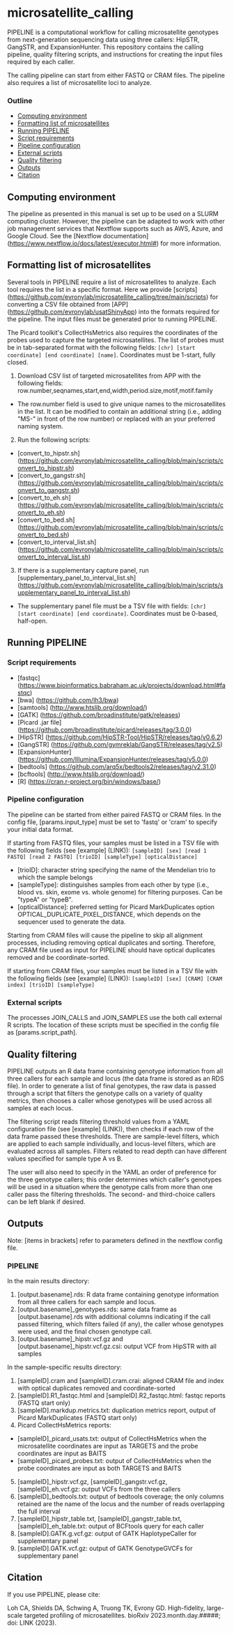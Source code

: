 # microsatellite_calling

PIPELINE is a computational workflow for calling microsatellite genotypes from next-generation sequencing data using three callers: HipSTR, GangSTR, and ExpansionHunter. This repository contains the calling pipeline, quality filtering scripts, and instructions for creating the input files required by each caller.

The calling pipeline can start from either FASTQ or CRAM files. The pipeline also requires a list of microsatellite loci to analyze.

### Outline
- [Computing environment](#computing-environment)
- [Formatting list of microsatellites](#formatting-list-of-microsatellites)
- [Running PIPELINE](#running-pipeline)
 - [Script requirements](#script-requirements)
 - [Pipeline configuration](#pipeline-configuration)
 - [External scripts](#external-scripts)
- [Quality filtering](#quality-filtering)
- [Outputs](#outputs)
- [Citation](#citation)

## Computing environment
The pipeline as presented in this manual is set up to be used on a SLURM computing cluster. However, the pipeline can be adapted to work with other job management services that Nextflow supports such as AWS, Azure, and Google Cloud. See the [Nextflow documentation] (https://www.nextflow.io/docs/latest/executor.html#) for more information.

## Formatting list of microsatellites

Several tools in PIPELINE require a list of microsatellites to analyze. Each tool requires the list in a specific format. Here we provide [scripts] (https://github.com/evronylab/microsatellite_calling/tree/main/scripts) for converting a CSV file obtained from [APP] (https://github.com/evronylab/usatShinyApp) into the formats required for the pipeline. The input files must be generated prior to running PIPELINE.

The Picard toolkit's CollectHsMetrics also requires the coordinates of the probes used to capture the targeted microsatellites. The list of probes must be in tab-separated format with the following fields: ```[chr] [start coordinate] [end coordinate] [name]```. Coordinates must be 1-start, fully closed.

1. Download CSV list of targeted microsatellites from APP with the following fields: row.number,seqnames,start,end,width,period.size,motif,motif.family
  - The row.number field is used to give unique names to the microsatellites in the list. It can be modified to contain an additional string (i.e., adding "MS-" in front of the row number) or replaced with an your preferred naming system.
2. Run the following scripts:
 - [convert_to_hipstr.sh] (https://github.com/evronylab/microsatellite_calling/blob/main/scripts/convert_to_hipstr.sh)
 - [convert_to_gangstr.sh] (https://github.com/evronylab/microsatellite_calling/blob/main/scripts/convert_to_gangstr.sh)
 - [convert_to_eh.sh] (https://github.com/evronylab/microsatellite_calling/blob/main/scripts/convert_to_eh.sh)
 - [convert_to_bed.sh] (https://github.com/evronylab/microsatellite_calling/blob/main/scripts/convert_to_bed.sh)
 - [convert_to_interval_list.sh] (https://github.com/evronylab/microsatellite_calling/blob/main/scripts/convert_to_interval_list.sh)
3. If there is a supplementary capture panel, run [supplementary_panel_to_interval_list.sh] (https://github.com/evronylab/microsatellite_calling/blob/main/scripts/supplementary_panel_to_interval_list.sh)
 - The supplementary panel file must be a TSV file with fields: ```[chr] [start coordinate] [end coordinate]```. Coordinates must be 0-based, half-open.

## Running PIPELINE

### Script requirements
- [fastqc] (https://www.bioinformatics.babraham.ac.uk/projects/download.html#fastqc)
- [bwa] (https://github.com/lh3/bwa)
- [samtools] (http://www.htslib.org/download/)
- [GATK] (https://github.com/broadinstitute/gatk/releases)
- [Picard .jar file] (https://github.com/broadinstitute/picard/releases/tag/3.0.0)
- [HipSTR] (https://github.com/HipSTR-Tool/HipSTR/releases/tag/v0.6.2)
- [GangSTR] (https://github.com/gymreklab/GangSTR/releases/tag/v2.5)
- [ExpansionHunter] (https://github.com/Illumina/ExpansionHunter/releases/tag/v5.0.0)
- [bedtools] (https://github.com/arq5x/bedtools2/releases/tag/v2.31.0)
- [bcftools] (http://www.htslib.org/download/)
- [R] (https://cran.r-project.org/bin/windows/base/)

### Pipeline configuration
The pipeline can be started from either paired FASTQ or CRAM files. In the config file, [params.input_type] must be set to 'fastq' or 'cram' to specify your initial data format.

If starting from FASTQ files, your samples must be listed in a TSV file with the following fields (see [example] (LINK)):
```[sampleID] [sex] [read 1 FASTQ] [read 2 FASTQ] [trioID] [sampleType] [opticalDistance]```
- [trioID]: character string specifying the name of the Mendelian trio to which the sample belongs
- [sampleType]: distinguishes samples from each other by type (i.e., blood vs. skin, exome vs. whole genome) for filtering purposes. Can be "typeA" or "typeB".
- [opticalDistance]: preferred setting for Picard MarkDuplicates option OPTICAL_DUPLICATE_PIXEL_DISTANCE, which depends on the sequencer used to generate the data.

Starting from CRAM files will cause the pipeline to skip all alignment processes, including removing optical duplicates and sorting. Therefore, any CRAM file used as input for PIPELINE should have optical duplicates removed and be coordinate-sorted.

If starting from CRAM files, your samples must be listed in a TSV file with the following fields (see [example] (LINK)):
 ```[sampleID] [sex] [CRAM] [CRAM index] [trioID] [sampleType]```
  
### External scripts
The processes JOIN_CALLS and JOIN_SAMPLES use the both call external R scripts. The location of these scripts must be specified in the config file as [params.script_path].

## Quality filtering
PIPELINE outputs an R data frame containing genotype information from all three callers for each sample and locus (the data frame is stored as an RDS file). In order to generate a list of final genotypes, the raw data is passed through a script that filters the genotype calls on a variety of quality metrics, then chooses a caller whose genotypes will be used across all samples at each locus.

The filtering script reads filtering threshold values from a YAML configuration file (see [example] (LINK)), then checks if each row of the data frame passed these thresholds. There are sample-level filters, which are applied to each sample individually, and locus-level filters, which are evaluated across all samples. Filters related to read depth can have different values specified for sample type A vs B. 

The user will also need to specify in the YAML an order of preference for the three genotype callers; this order determines which caller's genotypes will be used in a situation where the genotype calls from more than one caller pass the filtering thresholds. The second- and third-choice callers can be left blank if desired.

## Outputs
Note: [items in brackets] refer to parameters defined in the nextflow config file.

### PIPELINE
In the main results directory:
1. [output.basename].rds: R data frame containing genotype information from all three callers for each sample and locus.
2. [output.basename]_genotypes.rds: same data frame as [output.basename].rds with additional columns indicating if the call passed filtering, which filters failed (if any), the caller whose genotypes were used, and the final chosen genotype call.
3. [output.basename]_hipstr.vcf.gz and [output.basename]_hipstr.vcf.gz.csi: output VCF from HipSTR with all samples

In the sample-specific results directory:
1. [sampleID].cram and [sampleID].cram.crai: aligned CRAM file and index with optical duplicates removed and coordinate-sorted
2. [sampleID].R1_fastqc.html and [sampleID].R2_fastqc.html: fastqc reports (FASTQ start only)
3. [sampleID].markdup.metrics.txt: duplication metrics report, output of Picard MarkDuplicates (FASTQ start only)
4. Picard CollectHsMetrics reports:
 - [sampleID]_picard_usats.txt: output of CollectHsMetrics when the microsatellite coordinates are input as TARGETS and the probe coordinates are input as BAITS
 - [sampleID]_picard_probes.txt: output of CollectHsMetrics when the probe coordinates are input as both TARGETS and BAITS
5. [sampleID]_hipstr.vcf.gz, [sampleID]_gangstr.vcf.gz, [sampleID]_eh.vcf.gz: output VCFs from the three callers
6. [sampleID]_bedtools.txt: output of bedtools coverage; the only columns retained are the name of the locus and the number of reads overlapping the full interval
7. [sampleID]_hipstr_table.txt, [sampleID]_gangstr_table.txt, [sampleID]_eh_table.txt: output of BCFtools query for each caller
8. [sampleID].GATK.g.vcf.gz: output of GATK HaplotypeCaller for supplementary panel
9. [sampleID].GATK.vcf.gz: output of GATK GenotypeGVCFs for supplementary panel



## Citation
If you use PIPELINE, please cite:

Loh CA, Shields DA, Schwing A, Truong TK, Evrony GD. High-fidelity, large-scale targeted profiling of microsatellites. bioRxiv 2023.month.day.#####; doi: LINK (2023).


